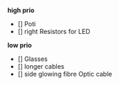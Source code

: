 **high prio**
- [] Poti
- [] right Resistors for LED


**low prio**
- [] Glasses
- [] longer cables
- [] side glowing fibre Optic cable
